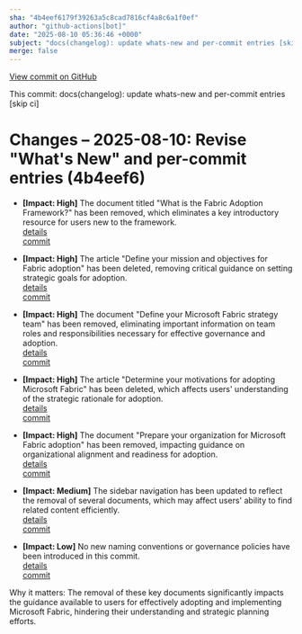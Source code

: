 ```yaml
---
sha: "4b4eef6179f39263a5c8cad7816cf4a8c6a1f0ef"
author: "github-actions[bot]"
date: "2025-08-10 05:36:46 +0000"
subject: "docs(changelog): update whats-new and per-commit entries [skip ci]"
merge: false
---
```


[View commit on GitHub](https://github.com/TheTrustedAdvisor/FabricAdoptionFramework/commit/4b4eef6179f39263a5c8cad7816cf4a8c6a1f0ef)

This commit: docs(changelog): update whats-new and per-commit entries [skip ci]

# Changes – 2025-08-10: Revise "What's New" and per-commit entries (4b4eef6)

- **[Impact: High]** The document titled "What is the Fabric Adoption Framework?" has been removed, which eliminates a key introductory resource for users new to the framework.  
   [details](/docs/about/changes/2025-07-20-what-is-the-fabric-adoption-framework)  
   [commit](https://github.com/TheTrustedAdvisor/FabricAdoptionFramework/commit/4b4eef6179f39263a5c8cad7816cf4a8c6a1f0ef)

- **[Impact: High]** The article "Define your mission and objectives for Fabric adoption" has been deleted, removing critical guidance on setting strategic goals for adoption.  
   [details](/docs/about/changes/2025-07-20-define-your-mission-and-objectives)  
   [commit](https://github.com/TheTrustedAdvisor/FabricAdoptionFramework/commit/4b4eef6179f39263a5c8cad7816cf4a8c6a1f0ef)

- **[Impact: High]** The document "Define your Microsoft Fabric strategy team" has been removed, eliminating important information on team roles and responsibilities necessary for effective governance and adoption.  
   [details](/docs/about/changes/2025-07-20-define-your-strategy-team)  
   [commit](https://github.com/TheTrustedAdvisor/FabricAdoptionFramework/commit/4b4eef6179f39263a5c8cad7816cf4a8c6a1f0ef)

- **[Impact: High]** The article "Determine your motivations for adopting Microsoft Fabric" has been deleted, which affects users' understanding of the strategic rationale for adoption.  
   [details](/docs/about/changes/2025-07-20-determine-your-motivations)  
   [commit](https://github.com/TheTrustedAdvisor/FabricAdoptionFramework/commit/4b4eef6179f39263a5c8cad7816cf4a8c6a1f0ef)

- **[Impact: High]** The document "Prepare your organization for Microsoft Fabric adoption" has been removed, impacting guidance on organizational alignment and readiness for adoption.  
   [details](/docs/about/changes/2025-07-20-prepare-your-organization)  
   [commit](https://github.com/TheTrustedAdvisor/FabricAdoptionFramework/commit/4b4eef6179f39263a5c8cad7816cf4a8c6a1f0ef)

- **[Impact: Medium]** The sidebar navigation has been updated to reflect the removal of several documents, which may affect users' ability to find related content efficiently.  
   [details](/docs/about/changes/2025-07-20-sidebar-navigation)  
   [commit](https://github.com/TheTrustedAdvisor/FabricAdoptionFramework/commit/4b4eef6179f39263a5c8cad7816cf4a8c6a1f0ef)

- **[Impact: Low]** No new naming conventions or governance policies have been introduced in this commit.  
   [details](/docs/about/changes/2025-07-20-naming-governance)  
   [commit](https://github.com/TheTrustedAdvisor/FabricAdoptionFramework/commit/4b4eef6179f39263a5c8cad7816cf4a8c6a1f0ef)

Why it matters: The removal of these key documents significantly impacts the guidance available to users for effectively adopting and implementing Microsoft Fabric, hindering their understanding and strategic planning efforts.
